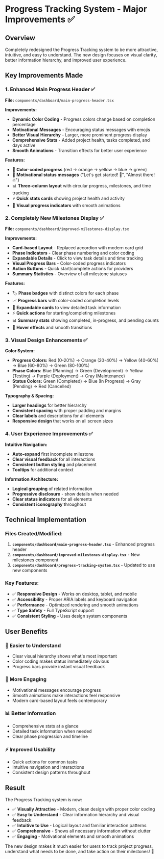 # Progress Tracking System - Major Improvements ✅

## Overview
Completely redesigned the Progress Tracking system to be more attractive, intuitive, and easy to understand. The new design focuses on visual clarity, better information hierarchy, and improved user experience.

## Key Improvements Made

### 1. **Enhanced Main Progress Header** ✅
**File:** `components/dashboard/main-progress-header.tsx`

**Improvements:**
- **Dynamic Color Coding** - Progress colors change based on completion percentage
- **Motivational Messages** - Encouraging status messages with emojis
- **Better Visual Hierarchy** - Larger, more prominent progress display
- **Comprehensive Stats** - Added project health, tasks completed, and days active
- **Smooth Animations** - Transition effects for better user experience

**Features:**
- 🎨 **Color-coded progress** (red → orange → yellow → blue → green)
- 💬 **Motivational status messages** ("Let's get started! 🚀", "Almost there! 🔥")
- 📊 **Three-column layout** with circular progress, milestones, and time tracking
- ⚡ **Quick stats cards** showing project health and activity
- 🎯 **Visual progress indicators** with smooth animations

### 2. **Completely New Milestones Display** ✅
**File:** `components/dashboard/improved-milestones-display.tsx`

**Improvements:**
- **Card-based Layout** - Replaced accordion with modern card grid
- **Phase Indicators** - Clear phase numbering and color coding
- **Expandable Details** - Click to view task details and time tracking
- **Visual Progress Bars** - Color-coded progress indicators
- **Action Buttons** - Quick start/complete actions for providers
- **Summary Statistics** - Overview of all milestone statuses

**Features:**
- 🏷️ **Phase badges** with distinct colors for each phase
- 📈 **Progress bars** with color-coded completion levels
- 🔄 **Expandable cards** to view detailed task information
- ⚡ **Quick actions** for starting/completing milestones
- 📊 **Summary stats** showing completed, in-progress, and pending counts
- 🎨 **Hover effects** and smooth transitions

### 3. **Visual Design Enhancements** ✅

**Color System:**
- **Progress Colors:** Red (0-20%) → Orange (20-40%) → Yellow (40-60%) → Blue (60-80%) → Green (80-100%)
- **Phase Colors:** Blue (Planning) → Green (Development) → Yellow (Testing) → Purple (Deployment) → Gray (Maintenance)
- **Status Colors:** Green (Completed) → Blue (In Progress) → Gray (Pending) → Red (Cancelled)

**Typography & Spacing:**
- **Larger headings** for better hierarchy
- **Consistent spacing** with proper padding and margins
- **Clear labels** and descriptions for all elements
- **Responsive design** that works on all screen sizes

### 4. **User Experience Improvements** ✅

**Intuitive Navigation:**
- **Auto-expand** first incomplete milestone
- **Clear visual feedback** for all interactions
- **Consistent button styling** and placement
- **Tooltips** for additional context

**Information Architecture:**
- **Logical grouping** of related information
- **Progressive disclosure** - show details when needed
- **Clear status indicators** for all elements
- **Consistent iconography** throughout

## Technical Implementation

### Files Created/Modified:
1. **`components/dashboard/main-progress-header.tsx`** - Enhanced progress header
2. **`components/dashboard/improved-milestones-display.tsx`** - New milestones component
3. **`components/dashboard/progress-tracking-system.tsx`** - Updated to use new components

### Key Features:
- ✅ **Responsive Design** - Works on desktop, tablet, and mobile
- ✅ **Accessibility** - Proper ARIA labels and keyboard navigation
- ✅ **Performance** - Optimized rendering and smooth animations
- ✅ **Type Safety** - Full TypeScript support
- ✅ **Consistent Styling** - Uses design system components

## User Benefits

### 🎯 **Easier to Understand**
- Clear visual hierarchy shows what's most important
- Color coding makes status immediately obvious
- Progress bars provide instant visual feedback

### 🚀 **More Engaging**
- Motivational messages encourage progress
- Smooth animations make interactions feel responsive
- Modern card-based layout feels contemporary

### 📊 **Better Information**
- Comprehensive stats at a glance
- Detailed task information when needed
- Clear phase progression and timeline

### ⚡ **Improved Usability**
- Quick actions for common tasks
- Intuitive navigation and interactions
- Consistent design patterns throughout

## Result

The Progress Tracking system is now:
- ✅ **Visually Attractive** - Modern, clean design with proper color coding
- ✅ **Easy to Understand** - Clear information hierarchy and visual feedback
- ✅ **Intuitive to Use** - Logical layout and familiar interaction patterns
- ✅ **Comprehensive** - Shows all necessary information without clutter
- ✅ **Engaging** - Motivational elements and smooth animations

The new design makes it much easier for users to track project progress, understand what needs to be done, and take action on their milestones! 🎉
